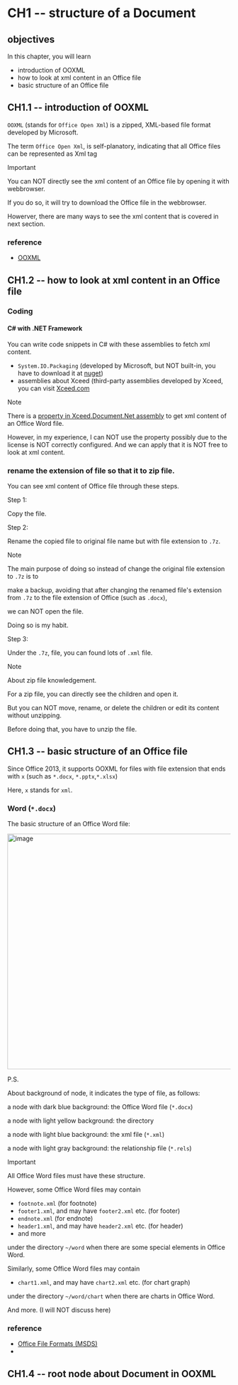 # CH1 -- structure of a Document
## objectives
In this chapter, you will learn 

+ introduction of OOXML
+ how to look at xml content in an Office file
+ basic structure of an Office file

## CH1.1 -- introduction of OOXML
`OOXML` (stands for `Office Open Xml`) is a zipped, XML-based file format developed by Microsoft.

The term `Office Open Xml`, is self-planatory, indicating that all Office files can be represented as Xml tag 

> [!IMPORTANT]
> You can NOT directly see the xml content of an Office file by opening it with webbrowser.
>
> If you do so, it will try to download the Office file in the webbrowser.
>
> Howerver, there are many ways to see the xml content that is covered in next section.

### reference
+ [OOXML](https://en.wikipedia.org/wiki/Office_Open_XML)

## CH1.2 -- how to look at xml content in an Office file
### Coding
#### C# with .NET Framework
You can write code snippets in C# with these assemblies to fetch xml content.

+ `System.IO.Packaging` (developed by Microsoft, but NOT built-in, you have to download it at [nuget](https://www.nuget.org/packages/System.IO.Packaging/10.0.0-preview.3.25171.5))
+ assemblies about Xceed (third-party assemblies developed by Xceed, you can visit [Xceed.com](https://xceed.com/)

> [!NOTE]
> There is a [property in Xceed.Document.Net assembly](https://doc.xceed.com/xceed-document-libraries-for-net/Xceed.Document.NET~Xceed.Document.NET.DocumentElement~Xml.html) to get xml content of an Office Word file.
>
> However, in my experience, I can NOT use the property possibly due to the license is NOT correctly configured. And we can apply that it is NOT free to look at xml content.

### rename the extension of file so that it to zip file.
You can see xml content of Office file through these steps.

Step 1:

Copy the file.

Step 2:

Rename the copied file to original file name but with file extension to `.7z`.

> [!NOTE]
> The main purpose of doing so instead of change the original file extension to `.7z` is to
>
> make a backup, avoiding that after changing the renamed file's extension from `.7z` to the file extension of Office (such as `.docx`),
>
> we can NOT open the file.
>
> Doing so is my habit.

Step 3:

Under the `.7z`, file, you can found lots of `.xml` file.

> [!NOTE]
> About zip file knowledgement.
>
> For a zip file, you can directly see the children and open it.
>
> But you can NOT move, rename, or delete the children or edit its content without unzipping.
>
> Before doing that, you have to unzip the file.

## CH1.3 -- basic structure of an Office file
Since Office 2013, it supports OOXML for files with file extension that ends with `x` (such as `*.docx`, `*.pptx`,`*.xlsx`)

Here, `x` stands for `xml`.

### Word (`*.docx`)
The basic structure of an Office Word file:

<img width="530" alt="image" src="https://github.com/user-attachments/assets/1fb8455f-143b-4712-8da8-fbec5cce5b18" />

P.S.

About background of node, it indicates the type of file, as follows:

a node with dark blue background: the Office Word file (`*.docx`)

a node with light yellow background: the directory

a node with light blue background: the xml file (`*.xml`)

a node with light gray background: the relationship file (`*.rels`)

> [!IMPORTANT]
> All Office Word files must have these structure.
>
> However, some Office Word files may contain
>
> + `footnote.xml` (for footnote)
> + `footer1.xml`, and may have `footer2.xml` etc. (for footer)
> + `endnote.xml` (for endnote)
> + `header1.xml`, and may have `header2.xml` etc. (for header)
> + and more
>
> under the directory `~/word` when there are some special elements in Office Word.
>
> Similarly, some Office Word files may contain
>
> + `chart1.xml`, and may have `chart2.xml` etc. (for chart graph)
>
> under the directory `~/word/chart` when there are charts in Office Word.
>
> And more. (I will NOT discuss here)

### reference
+ [Office File Formats (MSDS)](https://learn.microsoft.com/en-us/openspecs/office_file_formats/ms-offfflp/8aea05e3-8c1e-4a9a-9614-31f71e679456)
+ 
## CH1.4 -- root node about Document in OOXML
